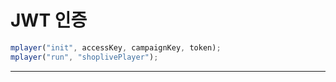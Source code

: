 # JWT 인증

```js
mplayer("init", accessKey, campaignKey, token);
mplayer("run", "shoplivePlayer");
```

---

<ShopliveJwtDemo />
